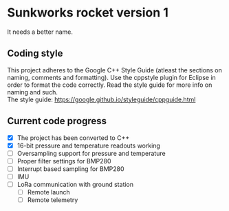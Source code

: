 # Sunkworks rocket version 1
It needs a better name.

## Coding style
This project adheres to the Google C++ Style Guide (atleast the sections on naming, comments and formatting).
Use the cppstyle plugin for Eclipse in order to format the code correctly.
Read the style guide for more info on naming and such.  
The style guide: https://google.github.io/styleguide/cppguide.html

## Current code progress
* [x] The project has been converted to C++  
* [x] 16-bit pressure and temperature readouts working  
* [ ] Oversampling support for pressure and temperature  
* [ ] Proper filter settings for BMP280  
* [ ] Interrupt based sampling for BMP280  
* [ ] IMU  
* [ ] LoRa communication with ground station  
	- [ ] Remote launch  
	- [ ] Remote telemetry  
